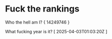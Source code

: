 # Fuck the rankings

Who the hell am I?
{ 14249746 }

What fucking year is it?
[ 2025-04-03T01:03:20Z ]
